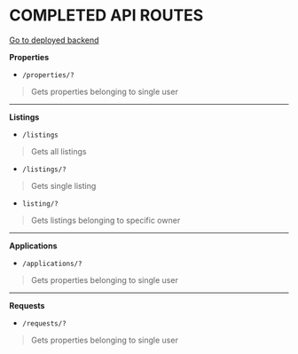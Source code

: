 
# COMPLETED API ROUTES

[Go to deployed backend](https://nyumbanibackend.herokuapp.com/)

**Properties**

 - `/properties/?`
 >Gets properties belonging to single user

----
**Listings**

 - `/listings`
> Gets all listings
- `/listings/?`
>Gets single listing
- `listing/?`
>Gets listings belonging to specific owner

---
**Applications**

- `/applications/?`
>Gets properties belonging to single user

---
**Requests**

- `/requests/?`
>Gets properties belonging to single user
